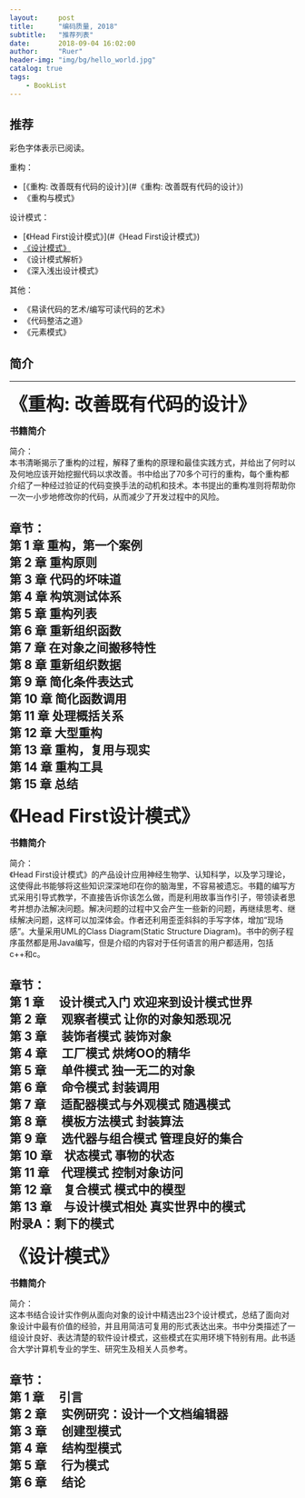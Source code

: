 ```yaml
---
layout:     post
title:      "编码质量, 2018"
subtitle:   "推荐列表"
date:       2018-09-04 16:02:00
author:     "Ruer"
header-img: "img/bg/hello_world.jpg"
catalog: true
tags:
    - BookList
---
```


## 推荐

彩色字体表示已阅读。

重构：

* [《重构: 改善既有代码的设计》](#《重构: 改善既有代码的设计》)  
* 《重构与模式》  

设计模式：

* [《Head First设计模式》](#《Head First设计模式》)  
* [《设计模式》](#《设计模式》)  
* 《设计模式解析》  
* 《深入浅出设计模式》  

其他：

* 《易读代码的艺术/编写可读代码的艺术》  
* 《代码整洁之道》  
* 《元素模式》  

## 简介

---

<span id="《重构: 改善既有代码的设计》"><font size=6><b>《重构: 改善既有代码的设计》</b></font></span>

<font size=3><b>书籍简介</b></font>

简介：  
本书清晰揭示了重构的过程，解释了重构的原理和最佳实践方式，并给出了何时以及何地应该开始挖掘代码以求改善。书中给出了70多个可行的重构，每个重构都介绍了一种经过验证的代码变换手法的动机和技术。本书提出的重构准则将帮助你一次一小步地修改你的代码，从而减少了开发过程中的风险。

章节：  
第 1 章 重构，第一个案例  
第 2 章 重构原则  
第 3 章 代码的坏味道  
第 4 章 构筑测试体系  
第 5 章 重构列表  
第 6 章 重新组织函数  
第 7 章 在对象之间搬移特性  
第 8 章 重新组织数据  
第 9 章 简化条件表达式  
第 10 章 简化函数调用  
第 11 章 处理概括关系  
第 12 章 大型重构  
第 13 章 重构，复用与现实  
第 14 章 重构工具  
第 15 章 总结  
---

<span id="《Head First设计模式》"><font size=6><b>《Head First设计模式》</b></font></span>

<font size=3><b>书籍简介</b></font>

简介：  
《Head First设计模式》的产品设计应用神经生物学、认知科学，以及学习理论，这使得此书能够将这些知识深深地印在你的脑海里，不容易被遗忘。书籍的编写方式采用引导式教学，不直接告诉你该怎么做，而是利用故事当作引子，带领读者思考并想办法解决问题。解决问题的过程中又会产生一些新的问题，再继续思考、继续解决问题，这样可以加深体会。作者还利用歪歪斜斜的手写字体，增加“现场感”。大量采用UML的Class Diagram(Static Structure Diagram)。书中的例子程序虽然都是用Java编写，但是介绍的内容对于任何语言的用户都适用，包括c++和c。

章节：  
第 1 章 　设计模式入门 欢迎来到设计模式世界  
第 2 章 　观察者模式 让你的对象知悉现况  
第 3 章 　装饰者模式 装饰对象  
第 4 章 　工厂模式 烘烤OO的精华  
第 5 章　 单件模式 独一无二的对象  
第 6 章 　命令模式 封装调用  
第 7 章 　适配器模式与外观模式 随遇模式  
第 8 章　 模板方法模式 封装算法  
第 9 章　 选代器与组合模式 管理良好的集合  
第 10 章　状态模式 事物的状态  
第 11 章　代理模式 控制对象访问  
第 12 章　复合模式 模式中的模型  
第 13 章　与设计模式相处 真实世界中的模式  
附录A：剩下的模式  
---

<span id="《设计模式》"><font size=6><b>《设计模式》</b></font></span>

<font size=3><b>书籍简介</b></font>

简介：  
这本书结合设计实作例从面向对象的设计中精选出23个设计模式，总结了面向对象设计中最有价值的经验，并且用简洁可复用的形式表达出来。书中分类描述了一组设计良好、表达清楚的软件设计模式，这些模式在实用环境下特别有用。此书适合大学计算机专业的学生、研究生及相关人员参考。

章节：  
第 1 章 　引言  
第 2 章 　实例研究：设计一个文档编辑器  
第 3 章 　创建型模式  
第 4 章 　结构型模式  
第 5 章　 行为模式  
第 6 章 　结论  
---